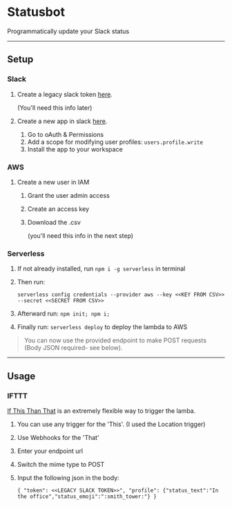 # Statusbot
Programmatically update your Slack status
___
## Setup
### Slack
1. Create a legacy slack token [here](https://api.slack.com/custom-integrations/legacy-tokens).

    (You'll need this info later)
1. Create a new app in slack [here](https://api.slack.com/apps).
    1. Go to oAuth & Permissions
    1. Add a scope for modifying user profiles: `users.profile.write`
    1. Install the app to your workspace

### AWS
1. Create a new user in IAM
    1. Grant the user admin access
    1. Create an access key
    1. Download the .csv

        (you'll need this info in the next step)

### Serverless
1. If not already installed, run `npm i -g serverless` in terminal
1. Then run:

    `serverless config credentials --provider aws --key <<KEY FROM CSV>> --secret <<SECRET FROM CSV>>`
1. Afterward run: `npm init; npm i;`
1. Finally run: `serverless deploy` to deploy the lambda to AWS

> You can now use the provided endpoint to make POST requests (Body JSON required- see below).

---
## Usage
### IFTTT
[If This Than That](https://ifttt.com/) is an extremely flexible way to trigger the lamba.
1. You can use any trigger for the 'This'. (I used the Location trigger)
1. Use Webhooks for the 'That'
  1. Enter your endpoint url
  1. Switch the mime type to POST
  1. Input the following json in the body:

      `{ "token": <<LEGACY SLACK TOKEN>>", "profile": {"status_text":"In the office","status_emoji":":smith_tower:"} }`
